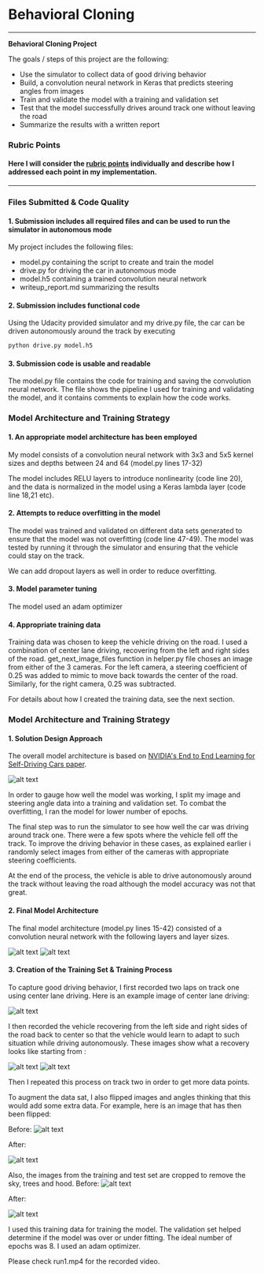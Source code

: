 # **Behavioral Cloning** 


---

**Behavioral Cloning Project**

The goals / steps of this project are the following:
* Use the simulator to collect data of good driving behavior
* Build, a convolution neural network in Keras that predicts steering angles from images
* Train and validate the model with a training and validation set
* Test that the model successfully drives around track one without leaving the road
* Summarize the results with a written report


[//]: # (Image References)

[image1]: ./imgs/Image1_NVidiaArchitecture.PNG "NVIDIA Architecture"
[image2]: ./imgs/Image2_modelSummary1.PNG "Model Summary"
[image3]: ./imgs/Image3_modelSummary2.PNG "Model Summary"
[image4]: ./imgs/image4_center.jpg "Center Camera Image"
[image5]: ./imgs/image5_left.jpg "Left Camera Image"
[image6]: ./imgs/image6_right.jpg "Right Camera Image"
[image7]: ./imgs/notflipped.png "Not Flipped Image"
[image8]: ./imgs/flipped.png "Flipped Image"
[image9]: ./imgs/cropped.png "Cropped Image"
[image10]: ./imgs/notCropped.png "Not cropped Image"

### Rubric Points
#### Here I will consider the [rubric points](https://review.udacity.com/#!/rubrics/432/view) individually and describe how I addressed each point in my implementation.  

---
### Files Submitted & Code Quality

#### 1. Submission includes all required files and can be used to run the simulator in autonomous mode

My project includes the following files:
* model.py containing the script to create and train the model
* drive.py for driving the car in autonomous mode
* model.h5 containing a trained convolution neural network 
* writeup_report.md summarizing the results

#### 2. Submission includes functional code
Using the Udacity provided simulator and my drive.py file, the car can be driven autonomously around the track by executing 
```sh
python drive.py model.h5
```

#### 3. Submission code is usable and readable

The model.py file contains the code for training and saving the convolution neural network. The file shows the pipeline I used for training and validating the model, and it contains comments to explain how the code works.

### Model Architecture and Training Strategy

#### 1. An appropriate model architecture has been employed

My model consists of a convolution neural network with 3x3 and 5x5 kernel sizes and depths between 24 and 64 (model.py lines 17-32) 

The model includes RELU layers to introduce nonlinearity (code line 20), and the data is normalized in the model using a Keras lambda layer (code line 18,21 etc). 

#### 2. Attempts to reduce overfitting in the model

The model was trained and validated on different data sets generated to ensure that the model was not overfitting (code line 47-49). The model was tested by running it through the simulator and ensuring that the vehicle could stay on the track.

We can add dropout layers as well in order to reduce overfitting.

#### 3. Model parameter tuning

The model used an adam optimizer

#### 4. Appropriate training data

Training data was chosen to keep the vehicle driving on the road. I used a combination of center lane driving, recovering from the left and right sides of the road. get_next_image_files function in helper.py file choses an image from either of the 3 cameras. For the left camera, a steering coefficient of 0.25 was added to mimic to move back towards the center of the road. Similarly, for the right camera, 0.25 was subtracted.

For details about how I created the training data, see the next section. 

### Model Architecture and Training Strategy

#### 1. Solution Design Approach

The overall model architecture is based on [NVIDIA's End to End Learning for Self-Driving Cars paper](https://arxiv.org/pdf/1604.07316.pdf).

![alt text][image1]

In order to gauge how well the model was working, I split my image and steering angle data into a training and validation set. To combat the overfitting, I ran the model for lower number of epochs.

The final step was to run the simulator to see how well the car was driving around track one. There were a few spots where the vehicle fell off the track. To improve the driving behavior in these cases, as explained earlier i randomly select images from either of the cameras with appropriate steering coefficients.

At the end of the process, the vehicle is able to drive autonomously around the track without leaving the road although the model accuracy was not that great.

#### 2. Final Model Architecture

The final model architecture (model.py lines 15-42) consisted of a convolution neural network with the following layers and layer sizes.

![alt text][image2]
![alt text][image3]

#### 3. Creation of the Training Set & Training Process

To capture good driving behavior, I first recorded two laps on track one using center lane driving. Here is an example image of center lane driving:

![alt text][image4]

I then recorded the vehicle recovering from the left side and right sides of the road back to center so that the vehicle would learn to adapt to such situation while driving autonomously. These images show what a recovery looks like starting from :

![alt text][image5]
![alt text][image6]


Then I repeated this process on track two in order to get more data points.

To augment the data sat, I also flipped images and angles thinking that this would add some extra data. For example, here is an image that has then been flipped:

Before:
![alt text][image7]

After:

![alt text][image8]


Also, the images from the training and test set are cropped to remove the sky, trees and hood. 
Before:
![alt text][image9]

After:

![alt text][image10]

I used this training data for training the model. The validation set helped determine if the model was over or under fitting. The ideal number of epochs was 8. I used an adam optimizer.

Please check run1.mp4 for the recorded video.

